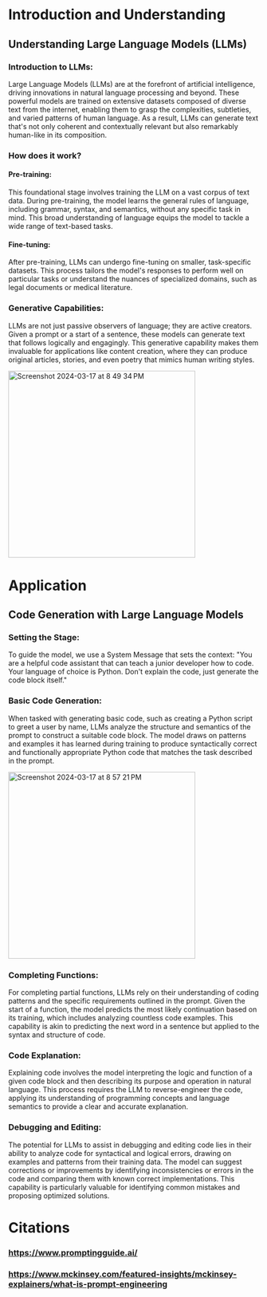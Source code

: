 
# Introduction and Understanding

## Understanding Large Language Models (LLMs)

### Introduction to LLMs:

Large Language Models (LLMs) are at the forefront of artificial intelligence, driving innovations in natural language processing and beyond. These powerful models are trained on extensive datasets composed of diverse text from the internet, enabling them to grasp the complexities, subtleties, and varied patterns of human language. As a result, LLMs can generate text that's not only coherent and contextually relevant but also remarkably human-like in its composition.


### How does it work?

#### Pre-training:
This foundational stage involves training the LLM on a vast corpus of text data. During pre-training, the model learns the general rules of language, including grammar, syntax, and semantics, without any specific task in mind. This broad understanding of language equips the model to tackle a wide range of text-based tasks.

#### Fine-tuning:
After pre-training, LLMs can undergo fine-tuning on smaller, task-specific datasets. This process tailors the model's responses to perform well on particular tasks or understand the nuances of specialized domains, such as legal documents or medical literature.

### Generative Capabilities:
LLMs are not just passive observers of language; they are active creators. Given a prompt or a start of a sentence, these models can generate text that follows logically and engagingly. This generative capability makes them invaluable for applications like content creation, where they can produce original articles, stories, and even poetry that mimics human writing styles.


<img width="375" alt="Screenshot 2024-03-17 at 8 49 34 PM" src="https://github.com/Adrianhui123/learning-software-engineering.github.io/assets/97869438/955c38ed-bbc6-43a2-848e-f23d7c27f019">


# Application

## Code Generation with Large Language Models

### Setting the Stage:
To guide the model, we use a System Message that sets the context: "You are a helpful code assistant that can teach a junior developer how to code. Your language of choice is Python. Don't explain the code, just generate the code block itself."

### Basic Code Generation:
When tasked with generating basic code, such as creating a Python script to greet a user by name, LLMs analyze the structure and semantics of the prompt to construct a suitable code block. The model draws on patterns and examples it has learned during training to produce syntactically correct and functionally appropriate Python code that matches the task described in the prompt.

<img width="375" alt="Screenshot 2024-03-17 at 8 57 21 PM" src="https://github.com/Adrianhui123/learning-software-engineering.github.io/assets/97869438/840d3761-d7f0-4366-8e12-d341eb44e9a0">


### Completing Functions:
For completing partial functions, LLMs rely on their understanding of coding patterns and the specific requirements outlined in the prompt. Given the start of a function, the model predicts the most likely continuation based on its training, which includes analyzing countless code examples. This capability is akin to predicting the next word in a sentence but applied to the syntax and structure of code.

### Code Explanation:
Explaining code involves the model interpreting the logic and function of a given code block and then describing its purpose and operation in natural language. This process requires the LLM to reverse-engineer the code, applying its understanding of programming concepts and language semantics to provide a clear and accurate explanation.

### Debugging and Editing:
The potential for LLMs to assist in debugging and editing code lies in their ability to analyze code for syntactical and logical errors, drawing on examples and patterns from their training data. The model can suggest corrections or improvements by identifying inconsistencies or errors in the code and comparing them with known correct implementations. This capability is particularly valuable for identifying common mistakes and proposing optimized solutions.


# Citations
### https://www.promptingguide.ai/
### https://www.mckinsey.com/featured-insights/mckinsey-explainers/what-is-prompt-engineering


